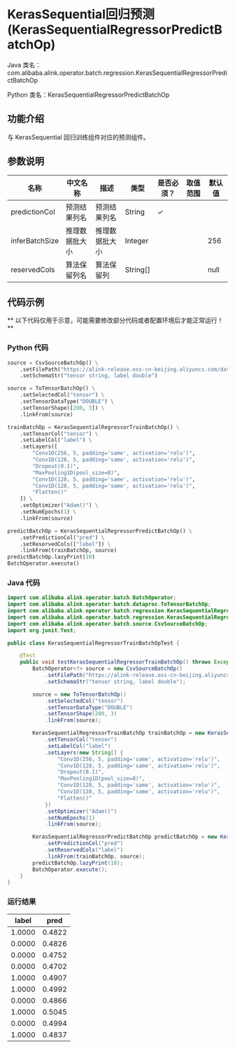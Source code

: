 # KerasSequential回归预测 (KerasSequentialRegressorPredictBatchOp)
Java 类名：com.alibaba.alink.operator.batch.regression.KerasSequentialRegressorPredictBatchOp

Python 类名：KerasSequentialRegressorPredictBatchOp


## 功能介绍

与 KerasSequential 回归训练组件对应的预测组件。


## 参数说明

| 名称 | 中文名称 | 描述 | 类型 | 是否必须？ | 取值范围 | 默认值 |
| --- | --- | --- | --- | --- | --- | --- |
| predictionCol | 预测结果列名 | 预测结果列名 | String | ✓ |  |  |
| inferBatchSize | 推理数据批大小 | 推理数据批大小 | Integer |  |  | 256 |
| reservedCols | 算法保留列名 | 算法保留列 | String[] |  |  | null |


## 代码示例

** 以下代码仅用于示意，可能需要修改部分代码或者配置环境后才能正常运行！**

### Python 代码
```python
source = CsvSourceBatchOp() \
    .setFilePath("https://alink-release.oss-cn-beijing.aliyuncs.com/data-files/random_tensor.csv") \
    .setSchemaStr("tensor string, label double")

source = ToTensorBatchOp() \
    .setSelectedCol("tensor") \
    .setTensorDataType("DOUBLE") \
    .setTensorShape([200, 3]) \
    .linkFrom(source)

trainBatchOp = KerasSequentialRegressorTrainBatchOp() \
    .setTensorCol("tensor") \
    .setLabelCol("label") \
    .setLayers([
        "Conv1D(256, 5, padding='same', activation='relu')",
        "Conv1D(128, 5, padding='same', activation='relu')",
        "Dropout(0.1)",
        "MaxPooling1D(pool_size=8)",
        "Conv1D(128, 5, padding='same', activation='relu')",
        "Conv1D(128, 5, padding='same', activation='relu')",
        "Flatten()"
    ]) \
    .setOptimizer("Adam()") \
    .setNumEpochs(1) \
    .linkFrom(source)

predictBatchOp = KerasSequentialRegressorPredictBatchOp() \
    .setPredictionCol("pred") \
    .setReservedCols(["label"]) \
    .linkFrom(trainBatchOp, source)
predictBatchOp.lazyPrint(10)
BatchOperator.execute()
```

### Java 代码
```java
import com.alibaba.alink.operator.batch.BatchOperator;
import com.alibaba.alink.operator.batch.dataproc.ToTensorBatchOp;
import com.alibaba.alink.operator.batch.regression.KerasSequentialRegressorPredictBatchOp;
import com.alibaba.alink.operator.batch.regression.KerasSequentialRegressorTrainBatchOp;
import com.alibaba.alink.operator.batch.source.CsvSourceBatchOp;
import org.junit.Test;

public class KerasSequentialRegressorTrainBatchOpTest {

	@Test
	public void testKerasSequentialRegressorTrainBatchOp() throws Exception {
		BatchOperator<?> source = new CsvSourceBatchOp()
			.setFilePath("https://alink-release.oss-cn-beijing.aliyuncs.com/data-files/random_tensor.csv")
			.setSchemaStr("tensor string, label double");

		source = new ToTensorBatchOp()
			.setSelectedCol("tensor")
			.setTensorDataType("DOUBLE")
			.setTensorShape(200, 3)
			.linkFrom(source);

		KerasSequentialRegressorTrainBatchOp trainBatchOp = new KerasSequentialRegressorTrainBatchOp()
			.setTensorCol("tensor")
			.setLabelCol("label")
			.setLayers(new String[] {
				"Conv1D(256, 5, padding='same', activation='relu')",
				"Conv1D(128, 5, padding='same', activation='relu')",
				"Dropout(0.1)",
				"MaxPooling1D(pool_size=8)",
				"Conv1D(128, 5, padding='same', activation='relu')",
				"Conv1D(128, 5, padding='same', activation='relu')",
				"Flatten()"
			})
			.setOptimizer("Adam()")
			.setNumEpochs(1)
			.linkFrom(source);

		KerasSequentialRegressorPredictBatchOp predictBatchOp = new KerasSequentialRegressorPredictBatchOp()
			.setPredictionCol("pred")
			.setReservedCols("label")
			.linkFrom(trainBatchOp, source);
		predictBatchOp.lazyPrint(10);
		BatchOperator.execute();
	}
}
```

### 运行结果

| label  | pred   |
|--------|--------|
| 1.0000 | 0.4822 |
| 0.0000 | 0.4826 |
| 0.0000 | 0.4752 |
| 0.0000 | 0.4702 |
| 1.0000 | 0.4907 |
| 1.0000 | 0.4992 |
| 0.0000 | 0.4866 |
| 1.0000 | 0.5045 |
| 0.0000 | 0.4994 |
| 1.0000 | 0.4837 |
